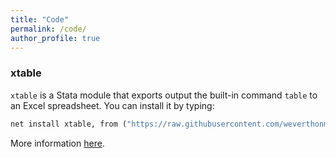 ```yaml
---
title: "Code"
permalink: /code/
author_profile: true
---
```


### xtable

`xtable` is a Stata module that exports output the built-in command `table` to an Excel spreadsheet. You can install it by typing:

```stata
net install xtable, from ("https://raw.githubusercontent.com/weverthonmachado/xtable/master")
```

More information [here](https://weverthonmachado.github.io/xtable/). 